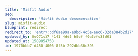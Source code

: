 ```yaml
---
title: 'Misfit Audio'
seo:
  description: 'Misfit Audio documentation'
slug: misfit-audio
blueprint: redirect
redirect_to: 'entry::df6ae99a-e9bd-4c5e-aec6-32da384b2d17'
updated_by: 8e971c27-4141-4dd8-b8ef-f0a8bfc35d61
updated_at: 1589854758
id: 1970bbb7-d450-4006-8f5b-292dbb36c396
---
```

